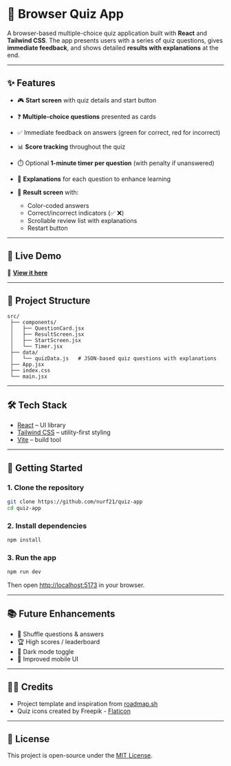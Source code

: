 # 📝 Browser Quiz App

A browser-based multiple-choice quiz application built with **React** and **Tailwind CSS**.
The app presents users with a series of quiz questions, gives **immediate feedback**, and shows detailed **results with explanations** at the end.

---

## ✨ Features

- 🎮 **Start screen** with quiz details and start button
- ❓ **Multiple-choice questions** presented as cards
- ✅ Immediate feedback on answers (green for correct, red for incorrect)
- 📊 **Score tracking** throughout the quiz
- ⏱️ Optional **1-minute timer per question** (with penalty if unanswered)
- 📖 **Explanations** for each question to enhance learning
- 📝 **Result screen** with:

  - Color-coded answers
  - Correct/incorrect indicators (✅ ❌)
  - Scrollable review list with explanations
  - Restart button

---

## 🚀 Live Demo

📍 **[View it here](https://nurf21.github.io/quiz-app/)**

---

## 📂 Project Structure

```
src/
 ├── components/
 │   ├── QuestionCard.jsx
 │   ├── ResultScreen.jsx
 │   ├── StartScreen.jsx
 │   └── Timer.jsx
 ├── data/
 │   └── quizData.js   # JSON-based quiz questions with explanations
 ├── App.jsx
 ├── index.css
 └── main.jsx
```

---

## 🛠️ Tech Stack

- [React](https://react.dev/) – UI library
- [Tailwind CSS](https://tailwindcss.com/) – utility-first styling
- [Vite](https://vite.dev/) – build tool

---

## 🚀 Getting Started

### 1. Clone the repository

```bash
git clone https://github.com/nurf21/quiz-app
cd quiz-app
```

### 2. Install dependencies

```bash
npm install
```

### 3. Run the app

```bash
npm run dev
```

Then open [http://localhost:5173](http://localhost:5173) in your browser.

---

## 📚 Future Enhancements

- 🔄 Shuffle questions & answers
- 🏆 High scores / leaderboard
- 🌙 Dark mode toggle
- 📱 Improved mobile UI

---

## 🧑‍💻 Credits

- Project template and inspiration from [roadmap.sh](https://roadmap.sh/projects/quiz-app/)
- Quiz icons created by Freepik - [Flaticon](https://www.flaticon.com/free-icons/quiz)

---

## 📜 License

This project is open-source under the [MIT License](LICENSE).
